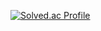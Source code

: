 [![Solved.ac Profile](http://mazassumnida.wtf/api/v2/generate_badge?boj=vldzm4268)](https://solved.ac/vldzm4268/)
